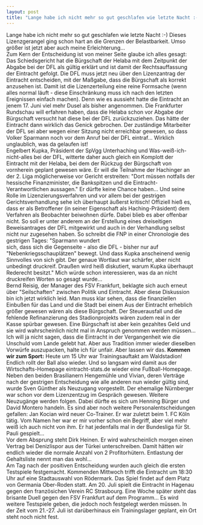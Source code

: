 ```yaml
---
layout: post
title: "Lange habe ich nicht mehr so gut geschlafen wie letzte Nacht :-) Dieses Lizenzgerangel ging schon hart an die Grenzen der Belastbarkeit."
---
```


Lange habe ich nicht mehr so gut geschlafen wie letzte Nacht :-) Dieses Lizenzgerangel ging schon hart an die Grenzen der Belastbarkeit. Umso größer ist jetzt aber auch meine Erleichterung...  
Zum Kern der Entscheidung ist von meiner Seite glaube ich alles gesagt: Das Schiedsgericht hat die Bürgschaft der Helaba mit dem Zeitpunkt der Abgabe bei der DFL als gültig erklärt und ist damit der Rechtsauffassung der Eintracht gefolgt. Die DFL muss jetzt neu über den Lizenzantrag der Eintracht entscheiden, mit der Maßgabe, dass die Bürgschaft als korrekt anzusehen ist. Damit ist die Lizenzerteilung eine reine Formsache (wenn alles normal läuft - diese Einschränkung muss ich nach den letzten Ereignissen einfach machen). Denn wie es aussieht hatte die Eintracht an jenem 17. Juni viel mehr Dusel als bisher angenommen. Die Frankfurter Rundschau will erfahren haben, dass die Helaba schon vor Abgabe der Bürgschaft versucht hat diese bei der DFL zurückzuziehen. Das hätte der Eintracht dann wirklich das Genick gebrochen. Der zuständige Mitarbeiter der DFL sei aber wegen einer Sitzung nicht erreichbar gewesen, so dass Volker Sparmann noch vor dem Anruf bei der DFL eintraf... Wirklich unglaublich, was da gelaufen ist!  
Engelbert Kupka, Präsident der SpVgg Unterhaching und Was-weiß-ich-nicht-alles bei der DFL, witterte daher auch gleich ein Komplott der Eintracht mit der Helaba, bei dem der Rückzug der Bürgschaft von vornherein geplant gewesen wäre. Er will die Teilnahme der Hachinger an der 2. Liga möglicherweise vor Gericht erstreiten: "Dort müssen notfalls der hessische Finanzminister, die Bankspitzen und die Eintracht-Verantwortlichen aussagen." Er dürfte keine Chance haben... Und seine Rolle im Lizenzierungsverfahren und vor allem bei der gestrigen Gerichtsverhandlung sehe ich überhaupt äußerst kritisch! Offiziell hieß es, dass er als Betroffener (in seiner Eigenschaft als Haching-Präsident) dem Verfahren als Beobachter beiwohnen dürfe. Dabei blieb es aber offenbar nicht. So soll er unter anderem an der Erstellung eines dreiseitigen Beweisantrages der DFL mitgewirkt und auch in der Verhandlung selbst nicht nur zugesehen haben. So schreibt die FNP in einer Chronologie des gestrigen Tages: "Sparmann wundert  
sich, dass sich die Gegenseite - also die DFL - bisher nur auf "Nebenkriegsschauplätzen" bewegt. Und dass Kupka anscheinend wenig Sinnvolles von sich gibt. Der genaue Wortlaut war schärfer, aber nicht  
unbedingt druckreif. Draußen wird heiß diskutiert, warum Kupka überhaupt Rederecht besitzt." Mich würde schon interessieren, was da an nicht druckreifen Worten so gesagt wurde...  
Bernd Reisig, der Manager des FSV Frankfurt, beklagte sich auch erneut über "Seilschaften" zwischen Politik und Eintracht. Aber diese Diskussion bin ich jetzt wirklich leid. Man muss klar sehen, dass die finanziellen Einbußen für das Land und die Stadt bei einem Aus der Eintracht erheblich größer gewesen wären als diese Bürgschaft. Der Steuerausfall und die fehlende Refinanzierung des Stadionprojekts wären zudem real in der Kasse spürbar gewesen. Eine Bürgschaft ist aber kein gezahltes Geld und sie wird wahrscheinlich nicht mal in Anspruch genommen werden müssen... Ich will ja nicht sagen, dass die Eintracht in der Vergangenheit wie die Unschuld vom Lande gelebt hat. Aber aus Tradition immer wieder dieselben Vorwürfe auszupacken, halte ich für unfair. Aber lassen wir das. **Kommen wir zum Sport:** Heute um 15 Uhr war Trainingsauftakt am Waldstadion! Endlich rollt der Ball also wieder. Und so langsam wird damit aus der Wirtschafts-Homepage eintracht-stats.de wieder eine Fußball-Homepage. Neben den beiden Brasilianern Hengemühle und Vivian, deren Verträge nach der gestrigen Entscheidung wie alle anderen nun wieder gültig sind, wurde Sven Günther als Neuzugang vorgestellt. Der ehemalige Nürnberger war schon vor dem Lizenzentzug im Gespräch gewesen. Weitere Neuzugänge werden folgen. Dabei dürfte es sich um Henning Bürger und David Montero handeln. Es sind aber noch weitere Personalentscheidungen gefallen: Jan Kocian wird neuer Co-Trainer. Er war zuletzt beim 1. FC Köln tätig. Vom Namen her war er mir vorher schon ein Begriff, aber viel mehr weiß ich auch nicht von ihm. Er hat jedenfalls mal in der Bundesliga für St. Pauli gespielt...  
Vor dem Absprung steht Dirk Heinen. Er wird wahrscheinlich morgen einen Vertrag bei Denizlispor aus der Türkei unterschreiben. Damit hätten wir endlich wieder die normale Anzahl von 2 Profitorhütern. Entlastung der Gehaltsliste nennt man das wohl...  
Am Tag nach der positiven Entscheidung wurden auch gleich die ersten Testspiele festgemacht. Kommenden Mittwoch trifft die Eintracht um 18:30 Uhr auf eine Stadtauswahl von Rödermark. Das Spiel findet auf dem Platz von Germania Ober-Roden statt. Am 20. Juli spielt die Eintracht in Hagenau gegen den französichen Verein RC Strasbourg. Eine Woche später steht das brisante Duell gegen den FSV Frankfurt auf dem Programm... Es wird weitere Testspiele geben, die jedoch noch festgelegt werden müssen. In der Zeit vom 21.-27. Juli ist darüberhinaus ein Trainingslager geplant, ein Ort steht noch nicht fest.
